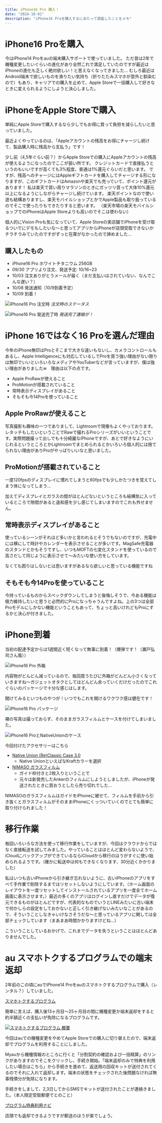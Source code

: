```yaml
---
title: iPhone16 Pro 購入！
date: "2024-10-01"
description: "iPhone16 Proを購入するにあたって調査したことをメモ"
---
```


# iPhone16 Proを購入

今はiPhone14 Proをauの端末購入サポートで使っていました。
ただ昔は2年で機種変更したいぐらいの進化があり全然これで満足していたのですが最近はiPhoneの進化も乏しく絶対欲しい！と思えなくなってきました…
むしろ最近はAndroid端末で欲しいものを漁りたい気持ち（折りたたみスマホが意外と馴染むので）もあり、キャリアでの購入を止めて、Apple Storeで一括購入して好きなときに変えられるようにしようと決心しました。

# iPhoneをApple Storeで購入

単純にApple Storeで購入するなら少しでもお得に買って負担を減らしたいと思っていました。

最近よくやっているのは、「Appleアカウントの残高をお得にチャージし続けて、製品購入時に残高から支払う」です！

少し前（4,5年ぐらい前？）からApple Storeでの購入にAppleアカウントの残高が使えるようになったのでここが狙い所です。
クレジットカードで直接払うというのもいいですが高くても3%程度、普通は1%還元ぐらいだと思います。
ですが、残高へのチャージにはAppleギフトカードを購入してチャージする形になりますが、このギフトカードはAmazonや楽天でも売っていて、ポイント還元があります！
私は楽天で買い周りマラソンのときにガッツリ買って大体10%還元以上になるようにしながらチャージし続けています。
楽天ポイントなので使い道も結構ありますし、楽天モバイルショップとかでApple製品も取り扱っているのでそこで使ったりもできたりすると思います。
（楽天市場の楽天モバイルショップでのiPhoneはApple Storeよりも高いのでそこは使わない）

個人的にVision Proも気になっていて、Apple Storeの実店舗でiPhoneを受け取るついでにデモもしたいな～と思ってアプリからiPhoneが店頭受取できないかチラチラみていたのですがずっと在庫がなかったので諦めました…

## 購入したもの

- iPhone16 Pro ホワイトチタニウム 256GB
- 09/30 アプリより注文、発送予定: 10/16~23
- 10/03 注文ありがとうメールが届く（まだ支払いはされていない、なんでこんな遅い？）
- 10/08 発送通知（10/9到着予定）
- 10/09 到着！

![iPhone16 Pro 注文時](/iphone16pro_order1.jpeg)
*注文時のステータス*

![iPhone16 Pro 発送完了時](/iphone16pro_order2.jpeg)
*発送完了連絡が！*

# iPhone 16ではなく16 Proを選んだ理由

今年のiPhone無印はProとそこまで大きな違いもないし、カメラコントロールもあるし、Apple Intelligenceにも対応しているしでProを買う強い理由がない限りは無印でいいといろいろなメディアやYouTuberなどが言っていますが、僕は強い理由がありましたw　理由は以下の点です。

- Apple ProRawが使えること
- ProMotionが搭載されていること
- 常時表示ディスプレイがあること
- そもそも今14Proを使っていること

## Apple ProRawが使えること

写真撮影も趣味の一つでありまして、Lightroomで現像もよくやっております。レタッチもしたいということでRawで撮れるProシリーズがいいということです。実際問題撮って出しでも十分綺麗なiPhoneですが、あとで好きなようにいじれるというところとかLightroomでまとめられるとかいろいろ個人的には捨てられない理由がありProがやっぱりいいなと思いました。

## ProMotionが搭載されていること

一度120fpsのディスプレイに慣れてしまうと60fpsでも少しかたつきを覚えてしまう体になってしまう…

加えてディスプレイとガラスの間がほとんどないというところも結構気に入っているところで隙間があると違和感を少し感じてしまいますのでこれも外せません。

## 常時表示ディスプレイがあること

使っているシーンがそれほど多いかと言われるとそうでもないのですが、充電中には横にして時計やカレンダーを表示させることが多いです。MagSafe充電器のスタンドとかもそうですし、いつもMOFTの七変化スタンドを使っているので高さだして同じように表示させて〜みたいな使い方をしています。

なくても困りはしないとは思いますがあるなら欲しいと思っている機能ですね

## そもそも今14Proを使っていること

今持っているものからスペックダウンしてしまうと後悔しそうで、今ある機能は極力維持したいと思うと必然的にProになっちゃうんですよね。上の3つは全部Proモデルにしかない機能ということもあって、ちょっと高いけれどもProにするかと決心が付きました。

# iPhone到着

当初の配達予定からは1週間近く短くなって無事に到着！（爆弾です！（瀬戸弘司さん風））

![iPhone16 Pro 外箱](/iphone16_package1.jpg)

内容物がどんどん減っているので、毎回買うたびに外箱がどんどん小さくなっていきますね～ガジェットオタクとしてはどんどん余っていくだけだったのでこれぐらいのパッケージで十分な感じはします。

開けてみるといつものやつが！いつでもこれを開けるワクワク感は健在です！

![iPhone16 Pro パッケージ](/iphone16_package2.jpg)


裸の写真は撮っておらず、そのままガラスフィルムとケースを付けてしまいました。

![iPhone16 ProとNativeUnionのケース](/iphone16_nativeunioncase.jpg)

今回付けたアクセサリーはこちら

- [Native Union (Re)Classic Case 3.0](https://www.amazon.co.jp/gp/product/B0DDXSKX3Y/ref=ppx_yo_dt_b_asin_title_o02_s00?ie=UTF8&psc=1)
  - Native UnionといえばなKraftカラーを選択
- [NIMASO ガラスフィルム](https://www.amazon.co.jp/gp/product/B0D96DMZ7N/ref=ppx_yo_dt_b_asin_title_o02_s00?ie=UTF8&psc=1)
  - ガイド枠付きと2枚入りということで
  - 元々は新発売したAnkerのフィルムにしようとしましたが、iPhoneが発送されたときに買おうとしたら売り切れでした…

NIMASOのガラスフィルムはガイドをiPhoneに被せて、フィルムを手前から引き抜くとガラスフィルムがそのままiPhoneにくっついていくのでとても簡単に取り付けられました！

# 移行作業
毎回いろいろな方法を使って移行作業をしていますが、今回はクラウドからではなく直接転送を試してみました。やっていることはほとんど変わらないようで、iCloudにバックアップができているならiCloudから移行のほうがすぐに使い始められるようです。（確かに転送中は何もできなくなります、30分近くかかりました）

私はいつも古いiPhoneから引き継ぎ忘れないように、古いiPhoneのアプリをすべて手作業で削除するまではリセットしないようにしています。（ホーム画面のレイアウトを一度リセットしてインストールされているアプリを一度全てホーム画面に表示させます。）最近の多くのアプリはログインし直すだけでデータが復元できるものがほとんどですが、代表的なものでいうとLINEみたいに古い端末で何かしらの設定をしておかないと正しく引き継げないみたいなことがあるので、そういうことしなきゃいけなさそうだな～と思っているアプリに関しては全部チェックしています（まあまあ時間かかりますけどね…）

こういうことしているおかげで、これまでデータを失うということはほとんどありませんでした。

# au スマホトクするプログラムでの端末返却

2年前のこの頃にauでiPhone14 Proをauのスマホトクするプログラムで購入（レンタル？）していました。

[スマホトクするプログラム](https://www.au.com/mobile/tokusuru-program/)

簡単に言えば、購入後13ヶ月目～25ヶ月目の間に機種変更か端末返却をすると約半額近くの支払いが免除になるプログラムです。

[![スマホトクするプログラム 概要](/au_tokusuru_program.webp)](https://www.au.com/mobile/tokusuru-program/)

今回はauでの機種変更をやめてApple Storeでの購入に切り替えたので、端末返却でプログラムを利用することにしました。

Myauから機種情報のところに行くと「分割契約の確認および一括精算」のリンクがありますのでそこをクリックし、手続き開始。「端末返却のみで特典を利用したい場合はこちら」から手続きを進めて、返送用の回収キットが送付されてくるのでそれに入れて返却します。端末の状態をチェックされた後問題なければ無事残債分が免除になります。

手続きをしまして、2,3日してからSMSでキットが送付されたことが連絡きました。（本人限定受取郵便でとのこと）

[プログラム特典利用ナビ](https://www.au.com/support/service/mobile/procedure/switch/modelchange-navi/)

店頭でも返却できるようですが郵送のほうが楽でしょう。
